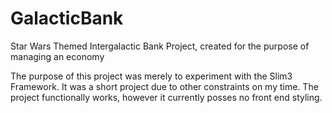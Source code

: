 # GalacticBank
Star Wars Themed Intergalactic Bank Project, created for the purpose of managing an economy

The purpose of this project was merely to experiment with the Slim3 Framework. It was a short project due to other constraints on my time. The project functionally works, however it currently posses no front end styling.
